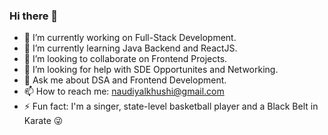 ### Hi there 👋

<!--
**khushinaudi/khushinaudi** is a ✨ _special_ ✨ repository because its `README.md` (this file) appears on your GitHub profile.
-->


- 🔭 I’m currently working on Full-Stack Development.
- 🌱 I’m currently learning Java Backend and ReactJS.
- 👯 I’m looking to collaborate on Frontend Projects.
- 🤔 I’m looking for help with SDE Opportunites and Networking.
- 💬 Ask me about DSA and Frontend Development.
- 📫 How to reach me: naudiyalkhushi@gmail.com
- ⚡ Fun fact: I'm a singer, state-level basketball player and a Black Belt in Karate 😜

